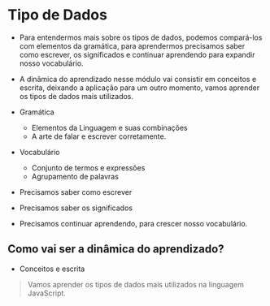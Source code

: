 # Tipo de Dados

* Para entendermos mais sobre os tipos de dados, podemos compará-los com elementos da gramática, para aprendermos precisamos saber como escrever, os significados e continuar aprendendo para expandir nosso vocabulário. 
* A dinâmica do aprendizado nesse módulo vai consistir em conceitos e escrita, deixando a aplicação para um outro momento, vamos aprender os tipos de dados mais utilizados.



* Gramática
    * Elementos da Linguagem e suas combinações
    * A arte de falar e escrever corretamente.

* Vocabulário
    * Conjunto de termos e expressões
    * Agrupamento de palavras

* Precisamos saber como escrever
* Precisamos saber os significados
* Precisamos continuar aprendendo, para crescer nosso vocabulário.

## Como vai ser a dinâmica do aprendizado?

* Conceitos e escrita

> Vamos aprender os tipos de dados mais utilizados na linguagem JavaScript.